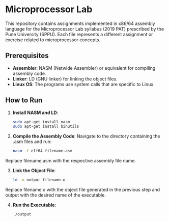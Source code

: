 # Microprocessor Lab

This repository contains assignments implemented in x86/64 assembly language for the Microprocessor Lab syllabus (2019 PAT) prescribed by the Pune University (SPPU). Each file represents a different assignment or exercise related to microprocessor concepts.

## Prerequisites

- **Assembler**: NASM (Netwide Assembler) or equivalent for compiling assembly code.
- **Linker**: LD (GNU linker) for linking the object files.
- **Linux OS**: The programs use system calls that are specific to Linux.

## How to Run

1. **Install NASM and LD**:
   ```bash
   sudo apt-get install nasm
   sudo apt-get install binutils

2. **Compile the Assembly Code**:
   Navigate to the directory containing the .asm files and run:
   ```bash
   nasm -f elf64 filename.asm
  Replace filename.asm with the respective assembly file name.

3. **Link the Object File**:
   ```bash
   ld -o output filename.o
  Replace filename.o with the object file generated in the previous step and output with the desired name of the executable.

4. **Run the Executable**:
   ```bash
   ./output
